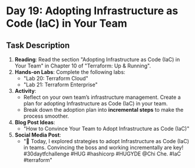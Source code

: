 # Day 19: Adopting Infrastructure as Code (IaC) in Your Team

## Task Description

1. **Reading**: Read the section "Adopting Infrastructure as Code (IaC) in Your Team" in Chapter 10 of "Terraform: Up & Running".
2. **Hands-on Labs**: Complete the following labs:
   - "Lab 20: Terraform Cloud"
   - "Lab 21: Terraform Enterprise"
3. **Activity**: 
   - Reflect on your own team’s infrastructure management. Create a plan for adopting Infrastructure as Code (IaC) in your team.
   - Break down the adoption plan into **incremental steps** to make the process smoother.
4. **Blog Post Ideas**: 
   - "How to Convince Your Team to Adopt Infrastructure as Code (IaC)"
5. **Social Media Post**: 
   - "🚀 Today, I explored strategies to adopt Infrastructure as Code (IaC) in teams. Convincing the boss and working incrementally are key! #30daytfchallenge #HUG #hashicorp #HUGYDE @Chi Che. #IaC #terraform"






